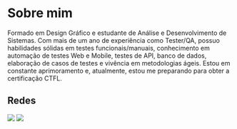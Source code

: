 # Sobre mim

Formado em Design Gráfico e estudante de Análise e Desenvolvimento de Sistemas. Com mais de um ano de experiência como Tester/QA, possuo habilidades sólidas em testes funcionais/manuais, conhecimento em automação de testes Web e Mobile, testes de API, banco de dados, elaboração de casos de testes e vivência em metodologias ágeis. Estou em constante aprimoramento e, atualmente, estou me preparando para obter a certificação CTFL.



## Redes

<div> 
  <a href="https://www.instagram.com/celsodantas94/" target="_blank"><img src="https://img.shields.io/badge/-Instagram-%23E4405F?style=for-the-badge&logo=instagram&logoColor=white" target="_blank"></a>
  <a href="https://www.linkedin.com/in/celso-dantas/" target="_blank"><img src="https://img.shields.io/badge/-LinkedIn-%230077B5?style=for-the-badge&logo=linkedin&logoColor=white" target="_blank"></a> 
</div>

